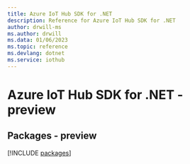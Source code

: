 ```yaml
---
title: Azure IoT Hub SDK for .NET
description: Reference for Azure IoT Hub SDK for .NET
author: drwill-ms
ms.author: drwill
ms.data: 01/06/2023
ms.topic: reference
ms.devlang: dotnet
ms.service: iothub
---
```

# Azure IoT Hub SDK for .NET - preview
## Packages - preview
[!INCLUDE [packages](iot-hub-index.md)]